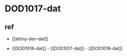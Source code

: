 
# DOD1017-dat


## ref 

- [[attiny-dev-dat]]

- [[DOD1016-dat]] - [[DOD1017-dat]] - [[DOD1018-dat]]